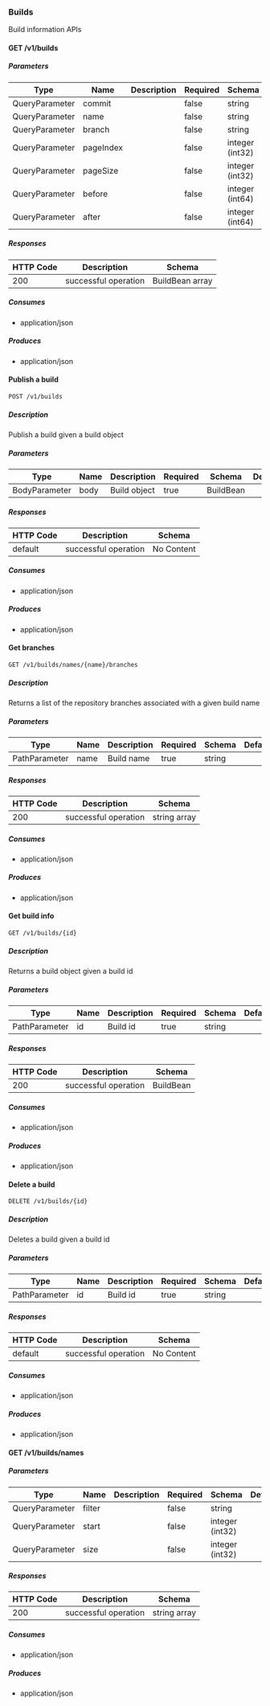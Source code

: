 ### Builds

Build information APIs

#### GET /v1/builds
##### Parameters
|Type|Name|Description|Required|Schema|Default|
|----|----|----|----|----|----|
|QueryParameter|commit||false|string||
|QueryParameter|name||false|string||
|QueryParameter|branch||false|string||
|QueryParameter|pageIndex||false|integer (int32)||
|QueryParameter|pageSize||false|integer (int32)||
|QueryParameter|before||false|integer (int64)||
|QueryParameter|after||false|integer (int64)||


##### Responses
|HTTP Code|Description|Schema|
|----|----|----|
|200|successful operation|BuildBean array|


##### Consumes

* application/json

##### Produces

* application/json

#### Publish a build
```
POST /v1/builds
```

##### Description

Publish a build given a build object

##### Parameters
|Type|Name|Description|Required|Schema|Default|
|----|----|----|----|----|----|
|BodyParameter|body|Build object|true|BuildBean||


##### Responses
|HTTP Code|Description|Schema|
|----|----|----|
|default|successful operation|No Content|


##### Consumes

* application/json

##### Produces

* application/json

#### Get branches
```
GET /v1/builds/names/{name}/branches
```

##### Description

Returns a list of the repository branches associated with a given build name

##### Parameters
|Type|Name|Description|Required|Schema|Default|
|----|----|----|----|----|----|
|PathParameter|name|Build name|true|string||


##### Responses
|HTTP Code|Description|Schema|
|----|----|----|
|200|successful operation|string array|


##### Consumes

* application/json

##### Produces

* application/json

#### Get build info
```
GET /v1/builds/{id}
```

##### Description

Returns a build object given a build id

##### Parameters
|Type|Name|Description|Required|Schema|Default|
|----|----|----|----|----|----|
|PathParameter|id|Build id|true|string||


##### Responses
|HTTP Code|Description|Schema|
|----|----|----|
|200|successful operation|BuildBean|


##### Consumes

* application/json

##### Produces

* application/json

#### Delete a build
```
DELETE /v1/builds/{id}
```

##### Description

Deletes a build given a build id

##### Parameters
|Type|Name|Description|Required|Schema|Default|
|----|----|----|----|----|----|
|PathParameter|id|Build id|true|string||


##### Responses
|HTTP Code|Description|Schema|
|----|----|----|
|default|successful operation|No Content|


##### Consumes

* application/json

##### Produces

* application/json

#### GET /v1/builds/names
##### Parameters
|Type|Name|Description|Required|Schema|Default|
|----|----|----|----|----|----|
|QueryParameter|filter||false|string||
|QueryParameter|start||false|integer (int32)||
|QueryParameter|size||false|integer (int32)||


##### Responses
|HTTP Code|Description|Schema|
|----|----|----|
|200|successful operation|string array|


##### Consumes

* application/json

##### Produces

* application/json

